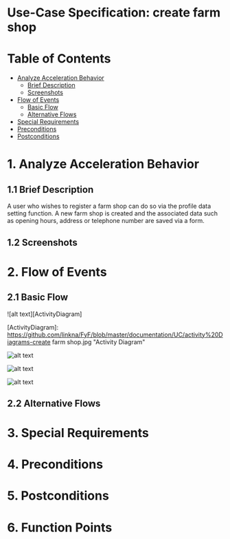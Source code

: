 # Use-Case Specification: create farm shop

# Table of Contents
- [Analyze Acceleration Behavior](#1-analyze-acceleration-behavior)
    - [Brief Description](#11-brief-description)
    - [Screenshots](#12-screenshots)
- [Flow of Events](#2-flow-of-events)
    - [Basic Flow](#21-basic-flow)
    - [Alternative Flows](#22-alternative-flows)
- [Special Requirements](#3-special-requirements)
- [Preconditions](#4-preconditions)
- [Postconditions](#5-postconditions)

# 1. Analyze Acceleration Behavior
## 1.1 Brief Description

A user who wishes to register a farm shop can do so via the profile data setting function. A new farm shop is created and the associated data such as opening hours, address or telephone number are saved via a form.

## 1.2 Screenshots


# 2. Flow of Events
## 2.1 Basic Flow
![alt text][ActivityDiagram]

[ActivityDiagram]: https://github.com/linkna/FyF/blob/master/documentation/UC/activity%20Diagrams-create farm shop.jpg "Activity Diagram"

![alt text][MockUp1]

[MockUp1]: https://github.com/FyF-Team/fyf/blob/master/UC/Create%20Farmshop1.png "MockUp1"

![alt text][MockUp2]

[MockUp2]: https://github.com/FyF-Team/fyf/blob/master/UC/Create%20Farmshop%202.png "MockUp2"

![alt text][MockUp3]

[MockUp3]: https://github.com/FyF-Team/fyf/blob/master/UC/Create%20Farmshop3.png "MockUp3"

## 2.2 Alternative Flows
# 3. Special Requirements


# 4. Preconditions


# 5. Postconditions


# 6. Function Points
